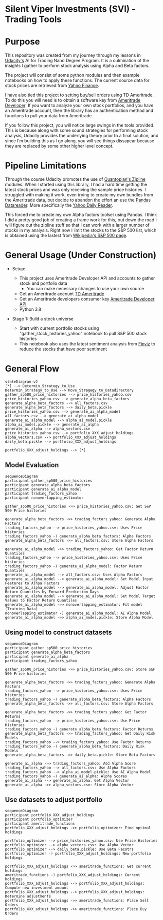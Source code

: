 # Silent Viper Investments (SVI) - Trading Tools

# Purpose
This repository was created from my journey through my lessons in [Udacity's](https://www.udacity.com) AI for Trading Nano Degree Program. It is a culmination of the insights I gather to perform stock analysis using Alpha and Beta factors.

The project will consist of some python modules and then example notebooks on how to apply these functions. The current source data for stock prices are retrieved from [Yahoo Finance](https://finance.yahoo.com/).

I have also tied this project to setting buy/sell orders using TD Ameritrade.  To do this you will need is to obtain a software key from [Ameritrade Developer](https://developer.tdameritrade.com/). If you want to analyze your own stock portfolios, and you have an Ameritrade account, then the library has an authentication method and funcitons to pull your data from Ameritrade.



If you follow this project, you will notice large swings in the tools provided. This is because along with some sound strategies for performing stock analysis, Udacity provides the underlying theory prior to a final solution, and since I'm building this as I go along, you will see things dissapear because they are replaced by some other higher level concept. 

# Pipeline Limitations
Through the course Udacity promotes the use of [Quantopian's Zipline](https://github.com/quantopian/zipline) modules. When I started using this library, I had a hard time getting the latest stock prices and was only receiving the sample price histories. I struggled with making it work, even trying to create my own bundles from the Ameritrade data, but decide to abandon the effort an use the [Pandas Datareader](https://pandas-datareader.readthedocs.io/en/latest/). More specifically the [Yahoo Daily Reader](https://pandas-datareader.readthedocs.io/en/latest/readers/yahoo.html).

This forced me to create my own Alpha factors toolset using Pandas. I think I did a pretty good job of creating a frame work for this, but down the road I will figure out the zipline stuff so that I can work with a larger number of stocks in my analysis. Right now I limit the stocks to the S&P 500 list, which is obtained using the lastest from [Wikipedia's S&P 500 page](https://en.wikipedia.org/wiki/List_of_S%26P_500_companies).

# General Usage (Under Construction)
- Setup:
  - This project uses Ameritrade Developer API and accounts to gather stock and portfolio data
    - You can make necessary changes to use your own source 
  - Get an Ameritrade account [TD Ameritrade](https://www.tdameritrade.com/)
  - Get an Ameritrade developers consumer key  [Ameritrade Developer API](https://developer.tdameritrade.com/)
  - Python 3.8

- Stage 1: Build a stock universe
  - Start with current portfolio stocks using "gather_stock_histories_yahoo" notebook to pull S&P 500 stock histories
  - This notebook also uses the latest sentiment analysis from [Finviz](https://finviz.com/) to reduce the stocks that have poor sentiment
  
# General Flow
```mermaid
stateDiagram-v2
[*] --> Determin_Strategy_to_Use
Determin_Strategy_to_Use --> Move_Stragegy_to_Datadirectory
gather_sp500_price_histories --> price_histories_yahoo.csv
price_histories_yahoo.csv --> generate_alpha_beta_factors
generate_alpha_beta_factors --> all_factors.csv
generate_alpha_beta_factors --> daily_beta.pickle
price_histories_yahoo.csv --> generate_ai_alpha_model
all_factors.csv --> generate_ai_alpha_model
generate_ai_alpha_model --> alpha_ai_model.pickle
alpha_ai_model.pickle --> generate_ai_alpha
generate_ai_alpha --> alpha_vectors.csv
price_histories_yahoo.csv --> portfolio_XXX_adjust_holdings
alpha_vectors.csv --> portfolio_XXX_adjust_holdings
daily_beta.pickle --> portfolio_XXX_adjust_holdings

portfolio_XXX_adjust_holdings --> [*]
```

## Model Evaluation
```mermaid
sequenceDiagram
participant gather_sp500_price_histories
participant generate_alpha_beta_factors
participant generate_ai_alpha_model
participant trading_factors_yahoo
participant nonoverlapping_estimator

gather_sp500_price_histories ->> price_histories_yahoo.csv: Get S&P 500 Price histories

generate_alpha_beta_factors ->> trading_factors_yahoo: Generate Alpha Factors
trading_factors_yahoo --> price_histories_yahoo.csv: Uses Price histories
trading_factors_yahoo -) generate_alpha_beta_factors: Alpha Factors
generate_alpha_beta_factors ->> all_factors.csv: Store Alpha Factors

generate_ai_alpha_model ->> trading_factors_yahoo: Get Factor Return Quantiles
trading_factors_yahoo --> price_histories_yahoo.csv: Uses Price histories
trading_factors_yahoo -) generate_ai_alpha_model: Factor Return Quantiles
generate_ai_alpha_model --> all_factors.csv: Uses Alpha Factors
generate_ai_alpha_model --> generate_ai_alpha_model: Set Model Input Features to Alhpa Factors
generate_ai_alpha_model --> generate_ai_alpha_model: Adjust Factor Return Quantiles by Forward Prediction Days
generate_ai_alpha_model --> generate_ai_alpha_model: Set Model Target Values to Factor Return Quantiles
generate_ai_alpha_model ->> nonoverlapping_estimator: Fit model (Training Data)
nonoverlapping_estimator -) generate_ai_alpha_model: AI Alpha Model
generate_ai_alpha_model ->> alpha_ai_model.pickle: Store Alpha Model
```

## Using model to construct datasets
```mermaid
sequenceDiagram
participant gather_sp500_price_histories
participant generate_alpha_beta_factors
participant generate_ai_alpha
participant trading_factors_yahoo

gather_sp500_price_histories ->> price_histories_yahoo.csv: Store S&P 500 Price histories

generate_alpha_beta_factors ->> trading_factors_yahoo: Generate Alpha Factors
trading_factors_yahoo --> price_histories_yahoo.csv: Uses Price histories
trading_factors_yahoo -) generate_alpha_beta_factors: Alpha Factors
generate_alpha_beta_factors ->> all_factors.csv: Store Alpha Factors

generate_alpha_beta_factors ->> trading_factors_yahoo: Get Factor Returns
trading_factors_yahoo --> price_histories_yahoo.csv: Use Price Histories
trading_factors_yahoo -) generate_alpha_beta_factors: Factor Returns
generate_alpha_beta_factors ->> trading_factors_yahoo: Get Daily Risk Models
trading_factors_yahoo --> trading_factors_yahoo: Use Factor Returns
trading_factors_yahoo -) generate_alpha_beta_factors: Daily Risk Models
generate_alpha_beta_factors ->> daily_beta.pickle: Store Beta Factors

generate_ai_alpha ->> trading_factors_yahoo: Add Alpha Score
trading_factors_yahoo --> all_factors.csv: Use Alpha Factors
trading_factors_yahoo --> alpha_ai_model.pickle: Use AI Alpha Model
trading_factors_yahoo -) generate_ai_alpha: Alpha Scores
generate_ai_alpha --> generate_ai_alpha: Get Alpha Vector
generate_ai_alpha ->> alpha_vectors.csv: Store Alpha Vector
```


## Use datasets to adjust portfolio
```mermaid
sequenceDiagram
participant portfolio_XXX_adjust_holdings
participant portfolio_optimizer
participant ameritrade_functions
portfolio_XXX_adjust_holdings ->> portfolio_optimizer: Find optimal holdings

portfolio_optimizer --> price_histories_yahoo.csv: Use Price Histories
portfolio_optimizer --> alpha_vectors.csv: Use Alpha Vector
portfolio_optimizer --> daily_beta.pickle: Use Beta Facotrs
portfolio_optimizer -) portfolio_XXX_adjust_holdings: New portfolio holdings

portfolio_XXX_adjust_holdings ->> ameritrade_functions: Get current holdings
ameritrade_functions -) portfolio_XXX_adjust_holdings: Current holdings
portfolio_XXX_adjust_holdings --> portfolio_XXX_adjust_holdings: Compute new investment amount
portfolio_XXX_adjust_holdings --> portfolio_XXX_adjust_holdings: Determine adjustments
portfolio_XXX_adjust_holdings ->> ameritrade_functions: Place Sell Orders
portfolio_XXX_adjust_holdings ->> ameritrade_functions: Place Buy Orders
```